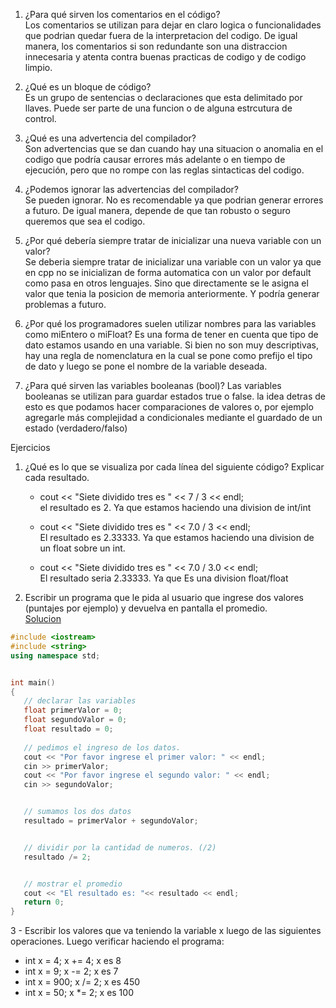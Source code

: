 1. ¿Para qué sirven los comentarios en el código? <br>
Los comentarios se utilizan para dejar en claro logica o funcionalidades que podrian quedar fuera de la interpretacion del codigo. De igual manera, los comentarios si son redundante son una distraccion innecesaria y atenta contra buenas practicas de codigo y de codigo limpio. 




2. ¿Qué es un bloque de código?<br>
Es un grupo de sentencias o declaraciones que esta delimitado por llaves. Puede ser parte de una funcion o de alguna estrcutura de control. 



3. ¿Qué es una advertencia del compilador?<br>
Son advertencias que se dan cuando hay una situacion o anomalia en el codigo que podría causar errores más adelante o en tiempo de ejecución, pero que no rompe con las reglas sintacticas del codigo. 

4. ¿Podemos ignorar las advertencias del compilador?<br>
Se pueden ignorar. No es recomendable ya que podrian generar errores a futuro. De igual manera, depende de que tan robusto o seguro queremos que sea el codigo.


5. ¿Por qué debería siempre tratar de inicializar una nueva variable con un valor? <br>
Se deberia siempre tratar de inicializar una variable con un valor ya que en cpp no se inicializan de forma automatica con un valor por default como pasa en otros lenguajes. Sino que directamente se le asigna el valor que tenia la posicion de memoria anteriormente. Y podría generar problemas a futuro.



6. ¿Por qué los programadores suelen utilizar nombres para las variables como miEntero o miFloat?
Es una forma de tener en cuenta que tipo de dato estamos usando en una variable. Si bien no son muy descriptivas, hay una regla de nomenclatura en la cual se pone como prefijo el tipo de dato y luego se pone el nombre de la variable deseada. 


7. ¿Para qué sirven las variables booleanas (bool)?
Las variables booleanas se utilizan para guardar estados true o false. la idea detras de esto es que podamos hacer comparaciones de valores o, por ejemplo agregarle más complejidad a condicionales mediante el guardado de un estado (verdadero/falso)



Ejercicios


1. ¿Qué es lo que se visualiza por cada línea del siguiente código? Explicar cada resultado.

    - cout << "Siete dividido tres es " << 7 / 3 << endl;<br>
el resultado es 2. Ya que estamos haciendo una division de int/int

    - cout << "Siete dividido tres es " << 7.0 / 3 << endl;<br>
El resultado es 2.33333. Ya que estamos haciendo una division de un float sobre un int. 

    - cout << "Siete dividido tres es " << 7.0 / 3.0 << endl;<br>
El resultado seria 2.33333. Ya que Es una division float/float

2. Escribir un programa que le pida al usuario que ingrese dos valores (puntajes por ejemplo) y devuelva en pantalla el promedio.<br>
[Solucion](main.cpp)

``` CPP
#include <iostream>
#include <string>
using namespace std;


int main()
{
   // declarar las variables
   float primerValor = 0;
   float segundoValor = 0;
   float resultado = 0;
  
   // pedimos el ingreso de los datos.
   cout << "Por favor ingrese el primer valor: " << endl;
   cin >> primerValor;
   cout << "Por favor ingrese el segundo valor: " << endl;
   cin >> segundoValor;


   // sumamos los dos datos
   resultado = primerValor + segundoValor;


   // dividir por la cantidad de numeros. (/2)
   resultado /= 2;


   // mostrar el promedio
   cout << "El resultado es: "<< resultado << endl;
   return 0;
}
```


3 - Escribir los valores que va teniendo la variable x luego de las siguientes operaciones. Luego verificar haciendo el programa:


- int x = 4; x += 4; x es 8<br>
- int x = 9; x -= 2; x es 7<br>
- int x = 900; x /= 2; x es 450<br>
- int x = 50; x *= 2; x es 100 <br>

